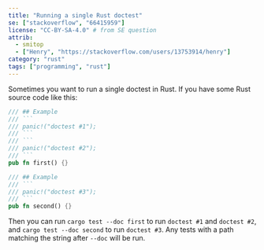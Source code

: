 ```yaml
---
title: "Running a single Rust doctest"
se: ["stackoverflow", "66415959"]
license: "CC-BY-SA-4.0" # from SE question
attrib:
  - smitop
  - ["Henry", "https://stackoverflow.com/users/13753914/henry"]
category: "rust"
tags: ["programming", "rust"]
---
```

Sometimes you want to run a single doctest in Rust. If you have some Rust source code like this:
```rust
/// ## Example
/// ```
/// panic!("doctest #1");
/// ```
/// ```
/// panic!("doctest #2");
/// ```
pub fn first() {}

/// ## Example
/// ```
/// panic!("doctest #3");
/// ```
pub fn second() {}
```

Then you can run `cargo test --doc first` to run `doctest #1` and `doctest #2`, and `cargo test --doc second` to run `doctest #3`. Any tests with a path matching the string after `--doc` will be run.
